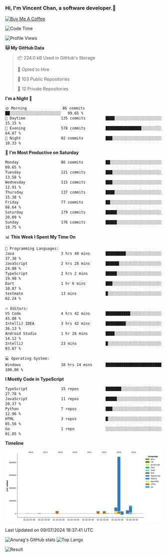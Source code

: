### Hi, I'm Vincent Chan, a software developer.👋
<a href="https://buymeacoffee.com/vincentchan" target="_blank"><img src="https://www.buymeacoffee.com/assets/img/custom_images/orange_img.png" alt="Buy Me A Coffee" style="height: 41px !important;width: 174px !important;box-shadow: 0px 3px 2px 0px rgba(190, 190, 190, 0.5) !important;-webkit-box-shadow: 0px 3px 2px 0px rgba(190, 190, 190, 0.5) !important;" ></a>
<!--
**hkvincent/hkvincent** is a ✨ _special_ ✨ repository because its `README.md` (this file) appears on your GitHub profile.

Here are some ideas to get you started:

- 🔭 I’m currently working on ...
- 🌱 I’m currently learning ...
- 👯 I’m looking to collaborate on ...
- 🤔 I’m looking for help with ...
- 💬 Ask me about ...
- 📫 How to reach me: ...
- 😄 Pronouns: ...
- ⚡ Fun fact: ...
-->
<!--START_SECTION:waka-->
![Code Time](http://img.shields.io/badge/Code%20Time-1%2C289%20hrs%2021%20mins-blue)

![Profile Views](http://img.shields.io/badge/Profile%20Views-0-blue)

**🐱 My GitHub Data** 

> 📦 224.0 kB Used in GitHub's Storage 
 > 
> 💼 Opted to Hire
 > 
> 📜 103 Public Repositories 
 > 
> 🔑 12 Private Repositories 
 > 
**I'm a Night 🦉** 

```text
🌞 Morning                86 commits          ██░░░░░░░░░░░░░░░░░░░░░░░   09.65 % 
🌆 Daytime                135 commits         ████░░░░░░░░░░░░░░░░░░░░░   15.15 % 
🌃 Evening                578 commits         ████████████████░░░░░░░░░   64.87 % 
🌙 Night                  92 commits          ███░░░░░░░░░░░░░░░░░░░░░░   10.33 % 
```
📅 **I'm Most Productive on Saturday** 

```text
Monday                   86 commits          ██░░░░░░░░░░░░░░░░░░░░░░░   09.65 % 
Tuesday                  121 commits         ███░░░░░░░░░░░░░░░░░░░░░░   13.58 % 
Wednesday                115 commits         ███░░░░░░░░░░░░░░░░░░░░░░   12.91 % 
Thursday                 137 commits         ████░░░░░░░░░░░░░░░░░░░░░   15.38 % 
Friday                   77 commits          ██░░░░░░░░░░░░░░░░░░░░░░░   08.64 % 
Saturday                 179 commits         █████░░░░░░░░░░░░░░░░░░░░   20.09 % 
Sunday                   176 commits         █████░░░░░░░░░░░░░░░░░░░░   19.75 % 
```


📊 **This Week I Spent My Time On** 

```text
💬 Programming Languages: 
Java                     3 hrs 49 mins       █████████░░░░░░░░░░░░░░░░   37.30 % 
JavaScript               2 hrs 28 mins       ██████░░░░░░░░░░░░░░░░░░░   24.08 % 
TypeScript               2 hrs 2 mins        █████░░░░░░░░░░░░░░░░░░░░   19.98 % 
Dart                     1 hr 6 mins         ███░░░░░░░░░░░░░░░░░░░░░░   10.87 % 
textmate                 13 mins             █░░░░░░░░░░░░░░░░░░░░░░░░   02.24 % 

🔥 Editors: 
VS Code                  4 hrs 42 mins       ███████████░░░░░░░░░░░░░░   45.88 % 
IntelliJ IDEA            3 hrs 42 mins       █████████░░░░░░░░░░░░░░░░   36.13 % 
Android Studio           1 hr 26 mins        ████░░░░░░░░░░░░░░░░░░░░░   14.12 % 
IntelliJ                 23 mins             █░░░░░░░░░░░░░░░░░░░░░░░░   03.87 % 

💻 Operating System: 
Windows                  10 hrs 14 mins      █████████████████████████   100.00 % 
```

**I Mostly Code in TypeScript** 

```text
TypeScript               15 repos            ███████░░░░░░░░░░░░░░░░░░   27.78 % 
JavaScript               11 repos            █████░░░░░░░░░░░░░░░░░░░░   20.37 % 
Python                   7 repos             ███░░░░░░░░░░░░░░░░░░░░░░   12.96 % 
HTML                     3 repos             █░░░░░░░░░░░░░░░░░░░░░░░░   05.56 % 
Go                       1 repo              ░░░░░░░░░░░░░░░░░░░░░░░░░   01.85 % 
```



**Timeline**

![Lines of Code chart](https://raw.githubusercontent.com/hkvincent/hkvincent/main/assets/bar_graph.png)


 Last Updated on 09/07/2024 18:37:41 UTC
<!--END_SECTION:waka-->
![Anurag's GitHub stats](https://github-readme-stats.vercel.app/api?username=hkvincent&rank_icon=github&hide=contribs,prs)
![Top Langs](https://github-readme-stats.vercel.app/api/top-langs/?username=hkvincent&layout=compact)

![Result](https://image-keeper.vincentchan.workers.dev/file/eff033ac20714fe72c62b.png)
